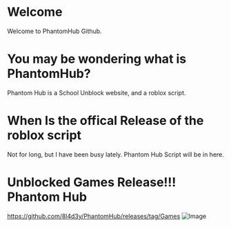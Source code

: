 # Welcome
Welcome to PhantomHub Github.

# You may be wondering what is PhantomHub?
Phantom Hub is a School Unblock website, and a roblox script. 

# When Is the offical Release of the roblox script

Not for long, but I have been busy lately. Phantom Hub Script will be in here.

# Unblocked Games Release!!! Phantom Hub

https://github.com/8l4d3y/PhantomHub/releases/tag/Games
![Image](https://github.com/8l4d3y/PhantomHub/assets/142120326/e298ff13-8d96-4d32-b77a-6d60ab6802b6)

